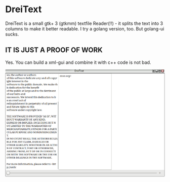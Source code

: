 # DreiText

DreiText is a small gtk+ 3 (gtkmm) textfile Reader(!!) - it splits the text into 3 columns to make it better readable. I try a golang version, too. But golang-ui sucks.

## IT IS JUST A PROOF OF WORK

Yes. You can build a xml-gui and combine it with c++ code is not bad.

![](image.png)
